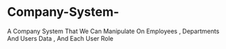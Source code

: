# Company-System-
A Company System That We Can Manipulate On Employees , Departments And Users Data , And Each User Role
